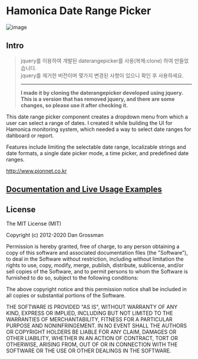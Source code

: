 # Hamonica Date Range Picker

![image](https://user-images.githubusercontent.com/2518021/128446475-f3c5e941-05a4-4960-923e-8ec047e3659d.png)

## Intro
>jquery를 이용하여 개발된 daterangepicker를 사용(복제:clone) 하여 만들었습니다.   
>jquery를 제거한 버전이며 몇가지 변경된 사항이 있으니 확인 후 사용하세요.   
>
>------------------------------------------------------------------------------------------------------------
>__I made it by cloning the daterangepicker developed using jquery.__   
__This is a version that has removed jquery, and there are some changes, so please use it after checking it.__


This date range picker component creates a dropdown menu from which a user can
select a range of dates. I created it while building the UI for Hamonica monitoring system,
which needed a way to select date ranges for dahboard or report.

Features include limiting the selectable date range, localizable strings and date formats,
a single date picker mode, a time picker, and predefined date ranges.

http://www.pionnet.co.kr

## [Documentation and Live Usage Examples](http://www.daterangepicker.com)

## License

The MIT License (MIT)

Copyright (c) 2012-2020 Dan Grossman

Permission is hereby granted, free of charge, to any person obtaining a copy
of this software and associated documentation files (the "Software"), to deal
in the Software without restriction, including without limitation the rights
to use, copy, modify, merge, publish, distribute, sublicense, and/or sell
copies of the Software, and to permit persons to whom the Software is
furnished to do so, subject to the following conditions:

The above copyright notice and this permission notice shall be included in
all copies or substantial portions of the Software.

THE SOFTWARE IS PROVIDED "AS IS", WITHOUT WARRANTY OF ANY KIND, EXPRESS OR
IMPLIED, INCLUDING BUT NOT LIMITED TO THE WARRANTIES OF MERCHANTABILITY,
FITNESS FOR A PARTICULAR PURPOSE AND NONINFRINGEMENT. IN NO EVENT SHALL THE
AUTHORS OR COPYRIGHT HOLDERS BE LIABLE FOR ANY CLAIM, DAMAGES OR OTHER
LIABILITY, WHETHER IN AN ACTION OF CONTRACT, TORT OR OTHERWISE, ARISING FROM,
OUT OF OR IN CONNECTION WITH THE SOFTWARE OR THE USE OR OTHER DEALINGS IN
THE SOFTWARE.
